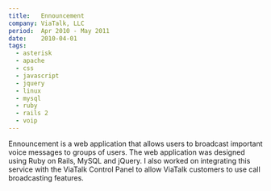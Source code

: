 ```yaml
---
title:   Ennouncement
company: ViaTalk, LLC
period:  Apr 2010 - May 2011
date:    2010-04-01
tags:
  - asterisk
  - apache
  - css
  - javascript
  - jquery
  - linux
  - mysql
  - ruby
  - rails 2
  - voip
---
```


Ennouncement is a web application that allows users to broadcast important
voice messages to groups of users. The web application was designed using Ruby
on Rails, MySQL and jQuery. I also worked on integrating this service with the
ViaTalk Control Panel to allow ViaTalk customers to use call broadcasting
features.

<!--
**Biggest Challenge:** Once the base Ennouncement project was wrapped, we
wanted the functionality present in ViaTalk. Integrating the two systems was a
bit of a challenge, but thankfully it used shared VoIP infrastructure.

**Biggest Triumph:** This project was 6 months behind schedule when I took on
development. I was able to implement the originally scoped application in
about a week.
-->
